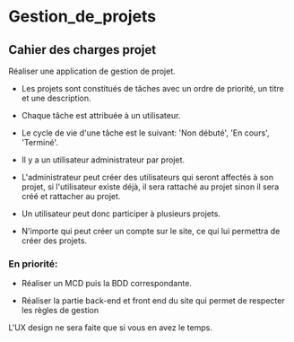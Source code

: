 # Gestion_de_projets

## Cahier des charges projet

Réaliser une application de gestion de projet.

- Les projets sont constitués de tâches avec un ordre de priorité, un titre et une description.
  
- Chaque tâche est attribuée à un utilisateur.

- Le cycle de vie d'une tâche est le suivant: 'Non débuté', 'En cours', 'Terminé'.

- Il y a un utilisateur administrateur par projet.

- L'administrateur peut créer des utilisateurs qui seront affectés à son projet, si l'utilisateur existe déjà, il sera rattaché au projet sinon il sera créé et rattacher au projet.
  
- Un utilisateur peut donc participer à plusieurs projets.

- N'importe qui peut créer un compte sur le site, ce qui lui permettra de créer des projets.

### En priorité:

- Réaliser un MCD puis la BDD correspondante.
  
- Réaliser la partie back-end et front end du site qui permet de respecter les règles de gestion

L'UX design ne sera faite que si vous en avez le temps.